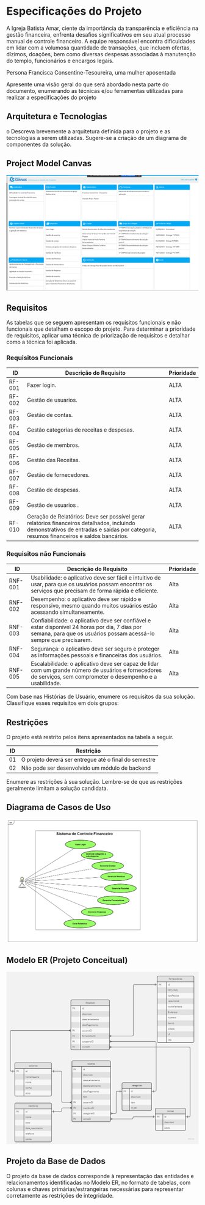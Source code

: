 # Especificações do Projeto

A Igreja Batista Amar, ciente da importância da transparência e eficiência na gestão financeira, enfrenta desafios significativos em seu atual processo manual de controle financeiro. A equipe responsável encontra dificuldades em lidar com a volumosa quantidade de transações, que incluem ofertas, dízimos, doações, bem como diversas despesas associadas à manutenção do templo, funcionários e encargos legais.

Persona Francisca Consentine-Tesoureira, uma mulher aposentada 

Apresente uma visão geral do que será abordado nesta parte do documento, enumerando as técnicas e/ou ferramentas utilizadas para realizar a especificações do projeto

## Arquitetura e Tecnologias

o	Descreva brevemente a arquitetura definida para o projeto e as tecnologias a serem utilizadas. Sugere-se a criação de um diagrama de componentes da solução.

## Project Model Canvas

![Caso de Uso](img/canvas.png)


## Requisitos

As tabelas que se seguem apresentam os requisitos funcionais e não funcionais que detalham o escopo do projeto. Para determinar a prioridade de requisitos, aplicar uma técnica de priorização de requisitos e detalhar como a técnica foi aplicada.

### Requisitos Funcionais

|  ID  | Descrição do Requisito  | Prioridade |
|------|-----------------------------------------|----|
|RF-001|Fazer login.| ALTA | 
|RF-002|Gestão de usuarios.| ALTA | 
|RF-003|Gestão de contas.| ALTA |
|RF-004|Gestão categorias de receitas e despesas.| ALTA |
|RF-005|Gestão de membros.| ALTA |
|RF-006|Gestão das Receitas.| ALTA |
|RF-007|Gestão de fornecedores.| ALTA |
|RF-008|Gestão de despesas.| ALTA |
|RF-009|Gestão de usuarios .| ALTA |
|RF-010|Geração de Relatórios: Deve ser possível gerar relatórios financeiros detalhados, incluindo demonstrativos de entradas e saídas por categoria, resumos financeiros e saldos bancários.| ALTA |

### Requisitos não Funcionais

|ID     | Descrição do Requisito  |Prioridade |
|-------|-------------------------|----|
|RNF-001|Usabilidade: o aplicativo deve ser fácil e intuitivo de usar, para que os usuários possam encontrar os serviços que precisam de forma rápida e eficiente. | Alta | 
|RNF-002|Desempenho: o aplicativo deve ser rápido e responsivo, mesmo quando muitos usuários estão acessando simultaneamente. | Alta |
|RNF-003|Confiabilidade: o aplicativo deve ser confiável e estar disponível 24 horas por dia, 7 dias por semana, para que os usuários possam acessá-lo sempre que precisarem. | Alta | 
|RNF-004|Segurança: o aplicativo deve ser seguro e proteger as informações pessoais e financeiras dos usuários. | Alta | 
|RNF-005|Escalabilidade: o aplicativo deve ser capaz de lidar com um grande número de usuários e fornecedores de serviços, sem comprometer o desempenho e a usabilidade. | Alta  | 

Com base nas Histórias de Usuário, enumere os requisitos da sua solução. Classifique esses requisitos em dois grupos:



## Restrições

O projeto está restrito pelos itens apresentados na tabela a seguir.

|ID| Restrição                                             |
|--|-------------------------------------------------------|
|01| O projeto deverá ser entregue até o final do semestre |
|02| Não pode ser desenvolvido um módulo de backend        |

Enumere as restrições à sua solução. Lembre-se de que as restrições geralmente limitam a solução candidata.



## Diagrama de Casos de Uso
![Caso de Uso](img/caso_uso.png)


## Modelo ER (Projeto Conceitual)

![Esquema Relacional](img/modelo_dados.jpg)

## Projeto da Base de Dados

O projeto da base de dados corresponde à representação das entidades e relacionamentos identificadas no Modelo ER, no formato de tabelas, com colunas e chaves primárias/estrangeiras necessárias para representar corretamente as restrições de integridade.
